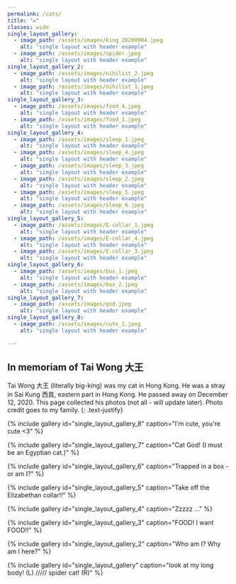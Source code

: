 ```yaml
---
permalink: /cats/
title: "ฅ"
classes: wide
single_layout_gallery:
  - image_path: /assets/images/king_20200904.jpeg
    alt: "single layout with header example"
  - image_path: /assets/images/spider.jpeg
    alt: "single layout with header example"    
single_layout_gallery_2:
  - image_path: /assets/images/nihilist_2.jpeg
    alt: "single layout with header example"
  - image_path: /assets/images/nihilist_1.jpeg
    alt: "single layout with header example"  
single_layout_gallery_3:
  - image_path: /assets/images/food_4.jpeg
    alt: "single layout with header example"
  - image_path: /assets/images/food_1.jpeg
    alt: "single layout with header example"    
single_layout_gallery_4:
  - image_path: /assets/images/sleep_1.jpeg
    alt: "single layout with header example"
  - image_path: /assets/images/sleep_4.jpeg
    alt: "single layout with header example" 
  - image_path: /assets/images/sleep_3.jpeg
    alt: "single layout with header example" 
  - image_path: /assets/images/sleep_2.jpeg
    alt: "single layout with header example"      
  - image_path: /assets/images/sleep_5.jpeg
    alt: "single layout with header example"
  - image_path: /assets/images/sleep_6.jpeg
    alt: "single layout with header example"  
single_layout_gallery_5:
  - image_path: /assets/images/E-collar_1.jpeg
    alt: "single layout with header example"
  - image_path: /assets/images/E-collar_4.jpeg
    alt: "single layout with header example" 
  - image_path: /assets/images/E-collar_3.jpeg
    alt: "single layout with header example" 
single_layout_gallery_6:
  - image_path: /assets/images/box_1.jpeg
    alt: "single layout with header example"
  - image_path: /assets/images/box_2.jpeg
    alt: "single layout with header example" 
single_layout_gallery_7:
  - image_path: /assets/images/god.jpeg
    alt: "single layout with header example"
single_layout_gallery_8:
  - image_path: /assets/images/cute_1.jpeg
    alt: "single layout with header example"

---
```

## In memoriam of Tai Wong 大王

Tai Wong 大王 (literally big-king) was my cat in Hong Kong. He was a stray in Sai Kung 西貢, eastern part in Hong Kong. He passed away on December 12, 2020. This page collected his photos (not all - will update later). Photo credit goes to my family.
{: .text-justify}

{% include gallery id="single_layout_gallery_8" caption="I'm cute, you're cute <3" %}

{% include gallery id="single_layout_gallery_7" caption="Cat God! (I must be an Egyptian cat.)" %}

{% include gallery id="single_layout_gallery_6" caption="Trapped in a box - or am I?" %}

{% include gallery id="single_layout_gallery_5" caption="Take off the Elizabethan collar!!" %}

{% include gallery id="single_layout_gallery_4" caption="Zzzzz ..." %}

{% include gallery id="single_layout_gallery_3" caption="FOOD! I want FOOD!!" %}

{% include gallery id="single_layout_gallery_2" caption="Who am I? Why am I here?" %}

{% include gallery id="single_layout_gallery" caption="look at my long body! (L) ///// spider cat! (R)" %}

